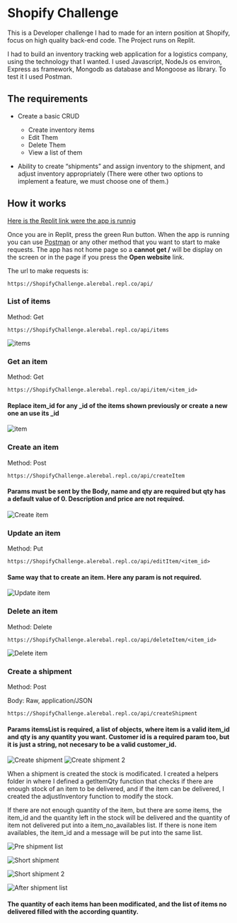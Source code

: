 # Shopify Challenge

This is a Developer challenge I had to made for an intern position at Shopify, focus on high quality back-end code. The Project runs on Replit.

I had to build an inventory tracking web application for a logistics company, using the technology that I wanted. I used Javascript, NodeJs os environ, Express as framework, Mongodb as database and Mongoose as library. To test it I used Postman.


## The requirements

- Create a basic CRUD
  - Create inventory items
  - Edit Them
  - Delete Them
  - View a list of them
  
- Ability to create “shipments” and assign inventory to the shipment, and adjust inventory appropriately (There were other two options to implement a feature, we must choose one of them.)


## How it works

[Here is the Replit link were the app is runnig](https://replit.com/@Alerebal/ShopifyChallenge#.replit)

Once you are in Replit, press the green Run button.
When the app is running you can use [Postman](https://www.postman.com/) or any other method that you want to start to make requests. The app has not home page so a **cannot get /** will be display on the screen or in the page if you press the **Open website** link.

The url to make requests is:
    
    https://ShopifyChallenge.alerebal.repl.co/api/
    
### List of items

Method: Get

    https://ShopifyChallenge.alerebal.repl.co/api/items

![items](src/img/readme/items.png)

### Get an item

Method: Get

    https://ShopifyChallenge.alerebal.repl.co/api/item/<item_id>

#### Replace item_id for any _id of the items shown previously or create a new one an use its _id

![item](src/img/readme/item.png)

### Create an item

Method: Post

    https://ShopifyChallenge.alerebal.repl.co/api/createItem

#### Params must be sent by the Body, name and qty are required but qty has a default value of 0. Description and price are not required.

![Create item](src/img/readme/createItem.png)

### Update an item

Method: Put

    https://ShopifyChallenge.alerebal.repl.co/api/editItem/<item_id>

#### Same way that to create an item. Here any param is not required.

![Update item](src/img/readme/updateItem.png)

### Delete an item

Method: Delete

    https://ShopifyChallenge.alerebal.repl.co/api/deleteItem/<item_id>

![Delete item](src/img/readme/deleteItem.png)


### Create a shipment

Method: Post

Body: Raw, application/JSON

    https://ShopifyChallenge.alerebal.repl.co/api/createShipment

#### Params itemsList is required, a list of objects, where item is a valid item_id and qty is any quantity you want. Customer id is a required param too, but it is just a string, not necesary to be a valid customer_id. 

![Create shipment](src/img/readme/createShipment.png)
![Create shipment 2](src/img/readme/createShipment2.png)

When a shipment is created the stock is modificated. I created a helpers folder in where I defined a getItemQty function that checks if there are enough stock of an item to be delivered, and if the item can be delivered, I created the adjustInventory function to modify the stock.

If there are not enough quantity of the item, but there are some items, the item_id and the quantity left in the stock will be delivered and the quantity of item not delivered put into a item_no_availables list. If there is none item availables, the item_id and a message will be put into the same list.

![Pre shipment list](src/img/readme/preShipment.png)

![Short shipment](src/img/readme/shortShipment.png)

![Short shipment 2](src/img/readme/shortShipment2.png)

![After shipment list](src/img/readme/afterShipment.png)

#### The quantity of each items han been modificated, and the list of items no delivered filled with the according quantity.


